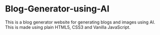 # Blog-Generator-using-AI
This is a blog generator website for generating blogs and images using AI. This is made using plain HTML5, CSS3 and Vanilla JavaScript.
